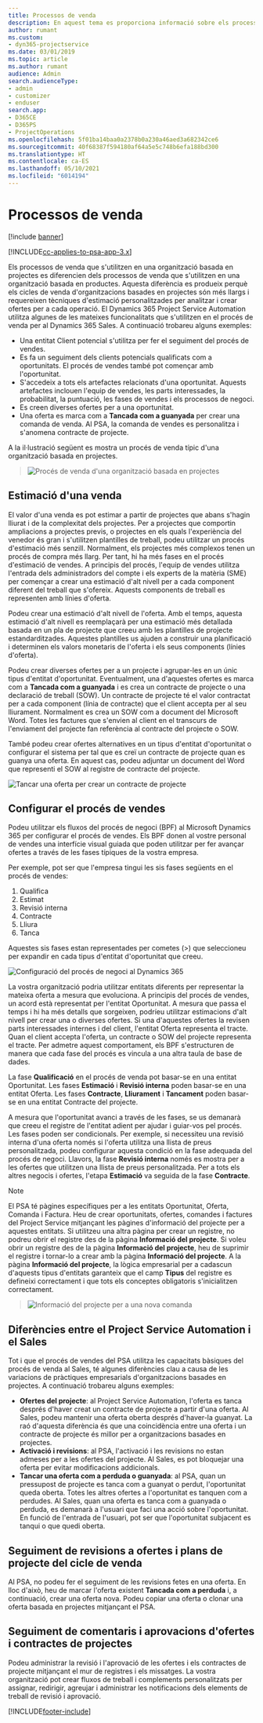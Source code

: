 ```yaml
---
title: Processos de venda
description: En aquest tema es proporciona informació sobre els processos de venda bàsics.
author: rumant
ms.custom:
- dyn365-projectservice
ms.date: 03/01/2019
ms.topic: article
ms.author: rumant
audience: Admin
search.audienceType:
- admin
- customizer
- enduser
search.app:
- D365CE
- D365PS
- ProjectOperations
ms.openlocfilehash: 5f01ba14baa0a2378b0a230a46aed3a682342ce6
ms.sourcegitcommit: 40f68387f594180af64a5e5c748b6efa188bd300
ms.translationtype: HT
ms.contentlocale: ca-ES
ms.lasthandoff: 05/10/2021
ms.locfileid: "6014194"
---
```

# <a name="sales-processes"></a>Processos de venda

[!include [banner](../includes/psa-now-project-operations.md)]

[!INCLUDE[cc-applies-to-psa-app-3.x](../includes/cc-applies-to-psa-app-3x.md)]

Els processos de venda que s'utilitzen en una organització basada en projectes es diferencien dels processos de venda que s'utilitzen en una organització basada en productes. Aquesta diferència es produeix perquè els cicles de venda d'organitzacions basades en projectes són més llargs i requereixen tècniques d'estimació personalitzades per analitzar i crear ofertes per a cada operació. El Dynamics 365 Project Service Automation utilitza algunes de les mateixes funcionalitats que s'utilitzen en el procés de venda per al Dynamics 365 Sales. A continuació trobareu alguns exemples:

- Una entitat Client potencial s'utilitza per fer el seguiment del procés de vendes.
- Es fa un seguiment dels clients potencials qualificats com a oportunitats. El procés de vendes també pot començar amb l'oportunitat.
- S'accedeix a tots els artefactes relacionats d'una oportunitat. Aquests artefactes inclouen l'equip de vendes, les parts interessades, la probabilitat, la puntuació, les fases de vendes i els processos de negoci.
- Es creen diverses ofertes per a una oportunitat.
- Una oferta es marca com a **Tancada com a guanyada** per crear una comanda de venda. Al PSA, la comanda de vendes es personalitza i s'anomena contracte de projecte.

A la il·lustració següent es mostra un procés de venda típic d'una organització basada en projectes.

> ![Procés de venda d'una organització basada en projectes](media/basic-guide-1.png)

## <a name="estimating-a-sale"></a>Estimació d'una venda
El valor d'una venda es pot estimar a partir de projectes que abans s'hagin lliurat i de la complexitat dels projectes. Per a projectes que comportin ampliacions a projectes previs, o projectes en els quals l'experiència del venedor és gran i s'utilitzen plantilles de treball, podeu utilitzar un procés d'estimació més senzill. Normalment, els projectes més complexos tenen un procés de compra més llarg. Per tant, hi ha més fases en el procés d'estimació de vendes. A principis del procés, l'equip de vendes utilitza l'entrada dels administradors del compte i els experts de la matèria (SME) per començar a crear una estimació d'alt nivell per a cada component diferent del treball que s'ofereix. Aquests components de treball es representen amb línies d'oferta. 

Podeu crear una estimació d'alt nivell de l'oferta. Amb el temps, aquesta estimació d'alt nivell es reemplaçarà per una estimació més detallada basada en un pla de projecte que creeu amb les plantilles de projecte estandarditzades. Aquestes plantilles us ajuden a construir una planificació i determinen els valors monetaris de l'oferta i els seus components (línies d'oferta). 

Podeu crear diverses ofertes per a un projecte i agrupar-les en un únic tipus d'entitat d'oportunitat. Eventualment, una d'aquestes ofertes es marca com a **Tancada com a guanyada** i es crea un contracte de projecte o una declaració de treball (SOW). Un contracte de projecte té el valor contractat per a cada component (línia de contracte) que el client accepta per al seu lliurament. Normalment es crea un SOW com a document del Microsoft Word. Totes les factures que s'envien al client en el transcurs de l'enviament del projecte fan referència al contracte del projecte o SOW.

També podeu crear ofertes alternatives en un tipus d'entitat d'oportunitat o configurar el sistema per tal que es creï un contracte de projecte quan es guanya una oferta. En aquest cas, podeu adjuntar un document del Word que representi el SOW al registre de contracte del projecte.

![Tancar una oferta per crear un contracte de projecte](media/basic-guide-2.png)

## <a name="configuring-the-sales-process"></a>Configurar el procés de vendes
Podeu utilitzar els fluxos del procés de negoci (BPF) al Microsoft Dynamics 365 per configurar el procés de vendes. Els BPF donen al vostre personal de vendes una interfície visual guiada que poden utilitzar per fer avançar ofertes a través de les fases típiques de la vostra empresa.

Per exemple, pot ser que l'empresa tingui les sis fases següents en el procés de vendes:

1. Qualifica
2. Estimat
3. Revisió interna
4. Contracte
5. Lliura
6. Tanca

Aquestes sis fases estan representades per cometes (\>) que seleccioneu per expandir en cada tipus d'entitat d'oportunitat que creeu.

![Configuració del procés de negoci al Dynamics 365](media/basic-guide-3.png)
 
La vostra organització podria utilitzar entitats diferents per representar la mateixa oferta a mesura que evoluciona. A principis del procés de vendes, un acord està representat per l'entitat Oportunitat. A mesura que passa el temps i hi ha més detalls que sorgeixen, podríeu utilitzar estimacions d'alt nivell per crear una o diverses ofertes. Si una d'aquestes ofertes la revisen parts interessades internes i del client, l'entitat Oferta representa el tracte. Quan el client accepta l'oferta, un contracte o SOW del projecte representa el tracte. Per admetre aquest comportament, els BPF s'estructuren de manera que cada fase del procés es vincula a una altra taula de base de dades.

La fase **Qualificació** en el procés de venda pot basar-se en una entitat Oportunitat. Les fases **Estimació** i **Revisió interna** poden basar-se en una entitat Oferta. Les fases **Contracte**, **Lliurament** i **Tancament** poden basar-se en una entitat Contracte del projecte.

A mesura que l'oportunitat avanci a través de les fases, se us demanarà que creeu el registre de l'entitat adient per ajudar i guiar-vos pel procés. Les fases poden ser condicionals. Per exemple, si necessiteu una revisió interna d'una oferta només si l'oferta utilitza una llista de preus personalitzada, podeu configurar aquesta condició en la fase adequada del procés de negoci. Llavors, la fase **Revisió interna** només es mostra per a les ofertes que utilitzen una llista de preus personalitzada. Per a tots els altres negocis i ofertes, l'etapa **Estimació** va seguida de la fase **Contracte**.

> [!NOTE]
> El PSA té pàgines específiques per a les entitats Oportunitat, Oferta, Comanda i Factura. Heu de crear oportunitats, ofertes, comandes i factures del Project Service mitjançant les pàgines d'informació del projecte per a aquestes entitats. Si utilitzeu una altra pàgina per crear un registre, no podreu obrir el registre des de la pàgina **Informació del projecte**. Si voleu obrir un registre des de la pàgina **Informació del projecte**, heu de suprimir el registre i tornar-lo a crear amb la pàgina **Informació del projecte**. A la pàgina **Informació del projecte**, la lògica empresarial per a cadascun d'aquests tipus d'entitats garanteix que el camp **Tipus** del registre es defineixi correctament i que tots els conceptes obligatoris s'inicialitzen correctament.

> ![Informació del projecte per a una nova comanda](media/basic-guide-4.png)
 
## <a name="differences-between-project-service-automation-and-sales"></a>Diferències entre el Project Service Automation i el Sales
Tot i que el procés de vendes del PSA utilitza les capacitats bàsiques del procés de venda al Sales, té algunes diferències clau a causa de les variacions de pràctiques empresarials d'organitzacions basades en projectes. A continuació trobareu alguns exemples:

- **Ofertes del projecte**: al Project Service Automation, l'oferta es tanca després d'haver creat un contracte de projecte a partir d'una oferta. Al Sales, podeu mantenir una oferta oberta després d'haver-la guanyat. La raó d'aquesta diferència és que una coincidència entre una oferta i un contracte de projecte és millor per a organitzacions basades en projectes. 
- **Activació i revisions**: al PSA, l'activació i les revisions no estan admeses per a les ofertes del projecte. Al Sales, es pot bloquejar una oferta per evitar modificacions addicionals.
- **Tancar una oferta com a perduda o guanyada**: al PSA, quan un pressupost de projecte es tanca com a guanyat o perdut, l'oportunitat queda oberta. Totes les altres ofertes a l'oportunitat es tanquen com a perdudes. Al Sales, quan una oferta es tanca com a guanyada o perduda, es demanarà a l'usuari que faci una acció sobre l'oportunitat. En funció de l'entrada de l'usuari, pot ser que l'oportunitat subjacent es tanqui o que quedi oberta.

## <a name="tracking-revisions-to-quotes-and-project-plans-in-the-sales-cycle"></a>Seguiment de revisions a ofertes i plans de projecte del cicle de venda
Al PSA, no podeu fer el seguiment de les revisions fetes en una oferta. En lloc d'això, heu de marcar l'oferta existent **Tancada com a perduda** i, a continuació, crear una oferta nova. Podeu copiar una oferta o clonar una oferta basada en projectes mitjançant el PSA.

## <a name="tracking-comments-and-approvals-of-quotes-and-project-contracts"></a>Seguiment de comentaris i aprovacions d'ofertes i contractes de projectes
Podeu administrar la revisió i l'aprovació de les ofertes i els contractes de projecte mitjançant el mur de registres i els missatges. La vostra organització pot crear fluxos de treball i complements personalitzats per assignar, redirigir, agreujar i administrar les notificacions dels elements de treball de revisió i aprovació.


[!INCLUDE[footer-include](../includes/footer-banner.md)]